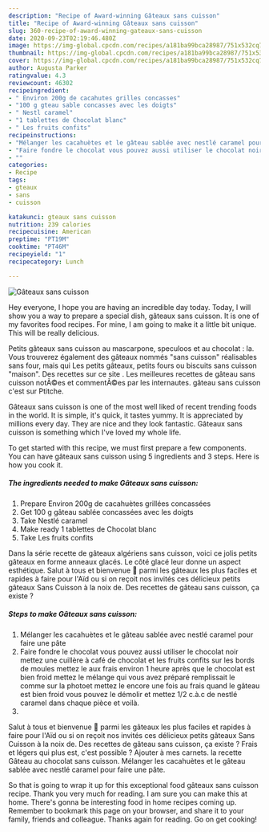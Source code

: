 ```yaml
---
description: "Recipe of Award-winning Gâteaux sans cuisson"
title: "Recipe of Award-winning Gâteaux sans cuisson"
slug: 360-recipe-of-award-winning-gateaux-sans-cuisson
date: 2020-09-23T02:19:46.480Z
image: https://img-global.cpcdn.com/recipes/a181ba99bca28987/751x532cq70/gateaux-sans-cuisson-photo-principale-de-la-recette.jpg
thumbnail: https://img-global.cpcdn.com/recipes/a181ba99bca28987/751x532cq70/gateaux-sans-cuisson-photo-principale-de-la-recette.jpg
cover: https://img-global.cpcdn.com/recipes/a181ba99bca28987/751x532cq70/gateaux-sans-cuisson-photo-principale-de-la-recette.jpg
author: Augusta Parker
ratingvalue: 4.3
reviewcount: 46302
recipeingredient:
- " Environ 200g de cacahutes grilles concasses"
- "100 g gteau sable concasses avec les doigts"
- " Nestl caramel"
- "1 tablettes de Chocolat blanc"
- " Les fruits confits"
recipeinstructions:
- "Mélanger les cacahuètes et le gâteau sablée avec nestlé caramel pour faire une pâte"
- "Faire fondre le chocolat vous pouvez aussi utiliser le chocolat noir mettez une cuillère à café de chocolat et les fruits confits sur les bords de moules mettez le aux frais environ 1 heure après que le chocolat est bien froid mettez le mélange qui vous avez préparé remplissait le comme sur la photoet mettez le encore une fois au frais quand le gâteau est bien froid vous pouvez le démolir et mettez 1/2 c.à.c de nestlé caramel dans chaque pièce et voilà."
- ""
categories:
- Recipe
tags:
- gteaux
- sans
- cuisson

katakunci: gteaux sans cuisson 
nutrition: 239 calories
recipecuisine: American
preptime: "PT19M"
cooktime: "PT46M"
recipeyield: "1"
recipecategory: Lunch

---
```



![Gâteaux sans cuisson](https://img-global.cpcdn.com/recipes/a181ba99bca28987/751x532cq70/gateaux-sans-cuisson-photo-principale-de-la-recette.jpg)

Hey everyone, I hope you are having an incredible day today. Today, I will show you a way to prepare a special dish, gâteaux sans cuisson. It is one of my favorites food recipes. For mine, I am going to make it a little bit unique. This will be really delicious.

Petits gâteaux sans cuisson au mascarpone, speculoos et au chocolat : la. Vous trouverez également des gâteaux nommés &#34;sans cuisson&#34; réalisables sans four, mais qui Les petits gâteaux, petits fours ou biscuits sans cuisson &#34;maison&#34;. Des recettes sur ce site . Les meilleures recettes de gâteau sans cuisson notÃ©es et commentÃ©es par les internautes. gâteau sans cuisson c&#39;est sur Ptitche.

Gâteaux sans cuisson is one of the most well liked of recent trending foods in the world. It is simple, it's quick, it tastes yummy. It is appreciated by millions every day. They are nice and they look fantastic. Gâteaux sans cuisson is something which I've loved my whole life.


To get started with this recipe, we must first prepare a few components. You can have gâteaux sans cuisson using 5 ingredients and 3 steps. Here is how you cook it.

<!--inarticleads1-->

##### The ingredients needed to make Gâteaux sans cuisson:

1. Prepare  Environ 200g de cacahuètes grillées concassées
1. Get 100 g gâteau sablée concassées avec les doigts
1. Take  Nestlé caramel
1. Make ready 1 tablettes de Chocolat blanc
1. Take  Les fruits confits


Dans la série recette de gâteaux algériens sans cuisson, voici ce jolis petits gâteaux en forme anneaux glacés. Le côté glacé leur donne un aspect esthétique. Salut à tous et bienvenue 🌻 parmi les gâteaux les plus faciles et rapides à faire pour l&#39;Aïd ou si on reçoit nos invités ces délicieux petits gâteaux Sans Cuisson à la noix de. Des recettes de gâteau sans cuisson, ça existe ? 

<!--inarticleads2-->

##### Steps to make Gâteaux sans cuisson:

1. Mélanger les cacahuètes et le gâteau sablée avec nestlé caramel pour faire une pâte
1. Faire fondre le chocolat vous pouvez aussi utiliser le chocolat noir mettez une cuillère à café de chocolat et les fruits confits sur les bords de moules mettez le aux frais environ 1 heure après que le chocolat est bien froid mettez le mélange qui vous avez préparé remplissait le comme sur la photoet mettez le encore une fois au frais quand le gâteau est bien froid vous pouvez le démolir et mettez 1/2 c.à.c de nestlé caramel dans chaque pièce et voilà.
1. 


Salut à tous et bienvenue 🌻 parmi les gâteaux les plus faciles et rapides à faire pour l&#39;Aïd ou si on reçoit nos invités ces délicieux petits gâteaux Sans Cuisson à la noix de. Des recettes de gâteau sans cuisson, ça existe ? Frais et légers qui plus est, c&#39;est possible ? Ajouter à mes carnets. la recette Gâteau au chocolat sans cuisson. Mélanger les cacahuètes et le gâteau sablée avec nestlé caramel pour faire une pâte. 

So that is going to wrap it up for this exceptional food gâteaux sans cuisson recipe. Thank you very much for reading. I am sure you can make this at home. There's gonna be interesting food in home recipes coming up. Remember to bookmark this page on your browser, and share it to your family, friends and colleague. Thanks again for reading. Go on get cooking!
